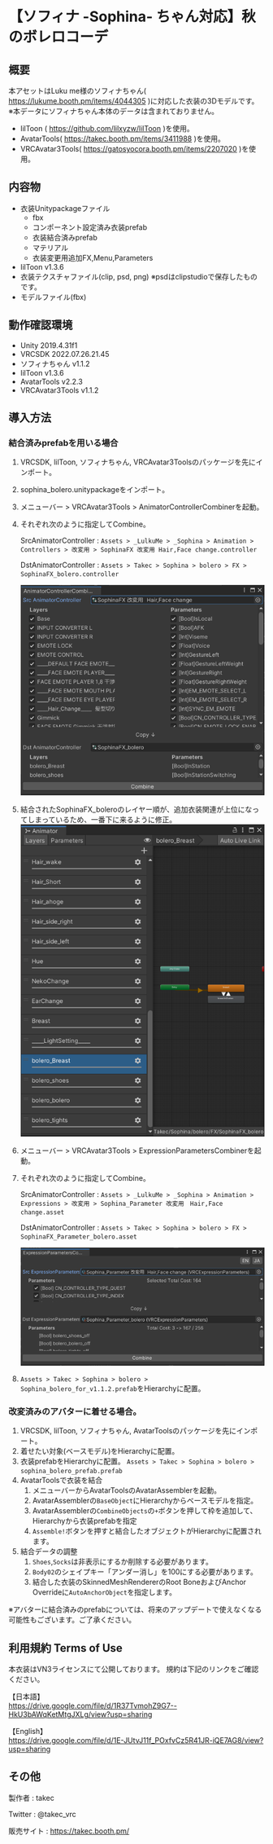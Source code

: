 # 【ソフィナ -Sophina- ちゃん対応】秋のボレロコーデ

## 概要
本アセットはLuku me様のソフィナちゃん( https://lukume.booth.pm/items/4044305 )に対応した衣装の3Dモデルです。
※本データにソフィナちゃん本体のデータは含まれておりません。

* lilToon ( https://github.com/lilxyzw/lilToon )を使用。
* AvatarTools( https://takec.booth.pm/items/3411988 )を使用。
* VRCAvatar3Tools( https://gatosyocora.booth.pm/items/2207020 )を使用。

## 内容物
* 衣装Unitypackageファイル
  * fbx
  * コンポーネント設定済み衣装prefab
  * 衣装結合済みprefab
  * マテリアル
  * 衣装変更用追加FX,Menu,Parameters
* lilToon v1.3.6
* 衣装テクスチャファイル(clip, psd, png)
  ※psdはclipstudioで保存したものです。
* モデルファイル(fbx)

## 動作確認環境
* Unity 2019.4.31f1
* VRCSDK 2022.07.26.21.45
* ソフィナちゃん v1.1.2
* lilToon v1.3.6
* AvatarTools v2.2.3
* VRCAvatar3Tools v1.1.2

## 導入方法
### 結合済みprefabを用いる場合
1. VRCSDK, lilToon, ソフィナちゃん, VRCAvatar3Toolsのパッケージを先にインポート。
2. sophina_bolero.unitypackageをインポート。
3. メニューバー > VRCAvatar3Tools > AnimatorControllerCombinerを起動。
4. それぞれ次のように指定してCombine。

   SrcAnimatorController
   : `Assets > _LulkuMe > _Sophina > Animation > Controllers > 改変用 > SophinaFX 改変用 Hair,Face change.controller`

   DstAnimatorController
   : `Assets > Takec > Sophina > bolero > FX > SophinaFX_bolero.controller`

   <img src="img/2022-10-22-10-40-52.png">

5. 結合されたSophinaFX_boleroのレイヤー順が、追加衣装関連が上位になってしまっているため、一番下に来るように修正。
   <img src="img/2022-10-22-10-49-06.png">

6. メニューバー > VRCAvatar3Tools > ExpressionParametersCombinerを起動。

7. それぞれ次のように指定してCombine。

   SrcAnimatorController
   : `Assets > _LulkuMe > _Sophina > Animation > Expressions > 改変用 > Sophina_Parameter 改変用　Hair,Face change.asset`

   DstAnimatorController
   : `Assets > Takec > Sophina > bolero > FX > SophinaFX_Parameter_bolero.asset`

   <img src="img/2022-10-22-10-52-54.png">

8. `Assets > Takec > Sophina > bolero > Sophina_bolero_for_v1.1.2.prefab`をHierarchyに配置。

### 改変済みのアバターに着せる場合。
1. VRCSDK, lilToon, ソフィナちゃん, AvatarToolsのパッケージを先にインポート。
1. 着せたい対象(ベースモデル)をHierarchyに配置。
2. 衣装prefabをHierarchyに配置。
   `Assets > Takec > Sophina > bolero > sophina_bolero_prefab.prefab `
3. AvatarToolsで衣装を結合
   1. メニューバーからAvatarToolsのAvatarAssemblerを起動。
   2. AvatarAssemblerの`BaseObject`にHierarchyからベースモデルを指定。
   3. AvatarAssemblerの`CombineObjects`の`+`ボタンを押して枠を追加して、Hierarchyから衣装prefabを指定
   4. `Assemble!`ボタンを押すと結合したオブジェクトがHierarchyに配置されます。
4. 結合データの調整
   1. `Shoes`,`Socks`は非表示にするか削除する必要があります。
   2. `Body02`のシェイプキー「アンダー消し」を100にする必要があります。
   3. 結合した衣装のSkinnedMeshRendererのRoot BoneおよびAnchor Overrideに`AutoAnchorObject`を指定します。

※アバターに結合済みのprefabについては、将来のアップデートで使えなくなる可能性もございます。ご了承ください。

## 利用規約 Terms of Use
本衣装はVN3ライセンスにて公開しております。
規約は下記のリンクをご確認ください。

【日本語】  
https://drive.google.com/file/d/1R37TvmohZ9G7--HkU3bAWqKetMtgJXLg/view?usp=sharing


【English】  
https://drive.google.com/file/d/1E-JUtvJ11f_POxfvCz5R41JR-iQE7AG8/view?usp=sharing

## その他
製作者
: takec

Twitter
: @takec_vrc

販売サイト
: https://takec.booth.pm/